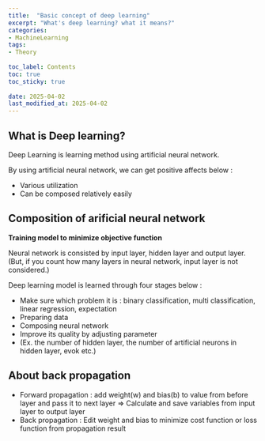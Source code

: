 ```yaml
---
title:  "Basic concept of deep learning"
excerpt: "What's deep learning? what it means?"
categories: 
- MachineLearning
tags:
- Theory
 
toc_label: Contents
toc: true
toc_sticky: true
 
date: 2025-04-02
last_modified_at: 2025-04-02
---
```


## What is Deep learning?
Deep Learning is learning method using artificial neural network. 

By using artificial neural network, we can get positive affects below :
- Various utilization
- Can be composed relatively easily

## Composition of arificial neural network
**Training model to minimize objective function**

Neural network is consisted by input layer, hidden layer and output layer.
(But, if you count how many layers in neural network, input layer is not considered.)

Deep learning model is learned through four stages below : 
- Make sure which problem it is : binary classification, multi classification, linear regression, expectation
- Preparing data
- Composing neural network
- Improve its quality by adjusting parameter
- (Ex. the number of hidden layer, the number of artificial neurons in hidden layer, evok etc.)

## About back propagation
- Forward propagation : add weight(w) and bias(b) to value from before layer and pass it to next layer
=> Calculate and save variables from input layer to output layer
- Back propagation : Edit weight and bias to minimize cost function or loss function from propagation result
